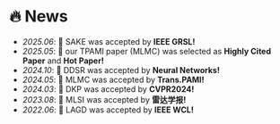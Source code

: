 # 🔥 News

- *2025.06*: 🎉 SAKE was accepted by **IEEE GRSL!**
- *2025.05*: 🎉 our TPAMI paper (MLMC) was selected as **Highly Cited Paper** and **Hot Paper!**
- *2024.10*: 🎉 DDSR was accepted by **Neural Networks!**
- *2024.05*: 🎉 MLMC was accepted by **Trans.PAMI!**
- *2024.03*: 🎉 DKP was accepted by **CVPR2024!**
- *2023.08*: 🎉 MLSI was accepted by **雷达学报!**
- *2022.06*: 🎉 LAGD was accepted by **IEEE WCL!**